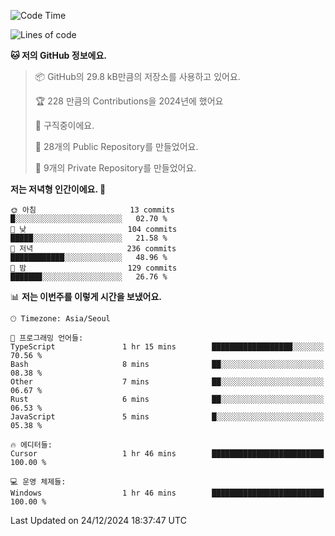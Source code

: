   <!--START_SECTION:waka-->
![Code Time](http://img.shields.io/badge/Code%20Time-960%20hrs%2019%20mins-blue)

![Lines of code](https://img.shields.io/badge/%EC%A0%80%EB%8A%94%20%EC%97%AC%ED%83%9C%EA%B9%8C%EC%A7%80%20-758.3%20thousand%20%EC%A4%84%EC%9D%98%20%EC%BD%94%EB%93%9C%EB%A5%BC%20%EC%9E%91%EC%84%B1%ED%96%88%EC%96%B4%EC%9A%94.-blue)

**🐱 저의 GitHub 정보에요.** 

> 📦 GitHub의 29.8 kB만큼의 저장소를 사용하고 있어요. 
 > 
> 🏆 228 만큼의 Contributions을 2024년에 했어요
 > 
> 💼 구직중이에요.
 > 
> 📜 28개의 Public Repository를 만들었어요. 
 > 
> 🔑 9개의 Private Repository를 만들었어요. 
 > 
**저는 저녁형 인간이에요. 🦉** 

```text
🌞 아침                     13 commits          █░░░░░░░░░░░░░░░░░░░░░░░░   02.70 % 
🌆 낮　                     104 commits         █████░░░░░░░░░░░░░░░░░░░░   21.58 % 
🌃 저녁                     236 commits         ████████████░░░░░░░░░░░░░   48.96 % 
🌙 밤　                     129 commits         ███████░░░░░░░░░░░░░░░░░░   26.76 % 
```


📊 **저는 이번주를 이렇게 시간을 보냈어요.** 

```text
🕑︎ Timezone: Asia/Seoul

💬 프로그래밍 언어들: 
TypeScript               1 hr 15 mins        ██████████████████░░░░░░░   70.56 % 
Bash                     8 mins              ██░░░░░░░░░░░░░░░░░░░░░░░   08.38 % 
Other                    7 mins              ██░░░░░░░░░░░░░░░░░░░░░░░   06.67 % 
Rust                     6 mins              ██░░░░░░░░░░░░░░░░░░░░░░░   06.53 % 
JavaScript               5 mins              █░░░░░░░░░░░░░░░░░░░░░░░░   05.38 % 

🔥 에디터들: 
Cursor                   1 hr 46 mins        █████████████████████████   100.00 % 

💻 운영 체제들: 
Windows                  1 hr 46 mins        █████████████████████████   100.00 % 
```


 Last Updated on 24/12/2024 18:37:47 UTC
<!--END_SECTION:waka-->
